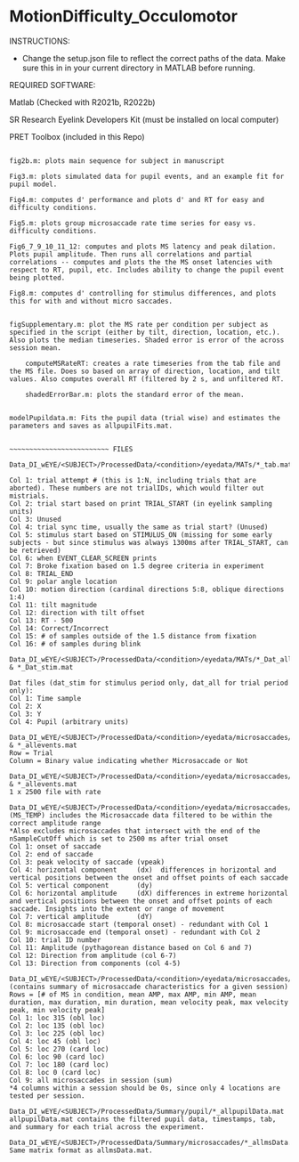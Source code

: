 # MotionDifficulty_Occulomotor

INSTRUCTIONS:

- Change the setup.json file to reflect the correct paths of the data. Make sure this in in your current directory in MATLAB before running.

REQUIRED SOFTWARE:

Matlab (Checked with R2021b, R2022b)

SR Research Eyelink Developers Kit (must be installed on local computer)

PRET Toolbox (included in this Repo)


~~~~~~~~~~~~~~~~~~~~~~~~~ SCRIPTS

fig2b.m: plots main sequence for subject in manuscript

Fig3.m: plots simulated data for pupil events, and an example fit for pupil model.

Fig4.m: computes d' performance and plots d' and RT for easy and difficulty conditions.

Fig5.m: plots group microsaccade rate time series for easy vs. difficulty conditions.

Fig6_7_9_10_11_12: computes and plots MS latency and peak dilation. Plots pupil amplitude. Then runs all correlations and partial correlations -- computes and plots the the MS onset latencies with respect to RT, pupil, etc. Includes ability to change the pupil event being plotted.

Fig8.m: computes d' controlling for stimulus differences, and plots this for with and without micro saccades.


figSupplementary.m: plot the MS rate per condition per subject as specified in the script (either by tilt, direction, location, etc.). Also plots the median timeseries. Shaded error is error of the across session mean.

	computeMSRateRT: creates a rate timeseries from the tab file and the MS file. Does so based on array of direction, location, and tilt values. Also computes overall RT (filtered by 2 s, and unfiltered RT. 

	shadedErrorBar.m: plots the standard error of the mean.


modelPupildata.m: Fits the pupil data (trial wise) and estimates the parameters and saves as allpupilFits.mat.


~~~~~~~~~~~~~~~~~~~~~~~~~ FILES 

Data_DI_wEYE/<SUBJECT>/ProcessedData/<condition>/eyedata/MATs/*_tab.mat

Col 1: trial attempt # (this is 1:N, including trials that are aborted). These numbers are not trialIDs, which would filter out mistrials.
Col 2: trial start based on print TRIAL_START (in eyelink sampling units)
Col 3: Unused
Col 4: trial sync time, usually the same as trial start? (Unused)
Col 5: stimulus start based on STIMULUS_ON (missing for some early subjects - but since stimulus was always 1300ms after TRIAL_START, can be retrieved)
Col 6: when EVENT_CLEAR_SCREEN prints
Col 7: Broke fixation based on 1.5 degree criteria in experiment
Col 8: TRIAL_END
Col 9: polar angle location
Col 10: motion direction (cardinal directions 5:8, oblique directions 1:4)
Col 11: tilt magnitude
Col 12: direction with tilt offset
Col 13: RT - 500
Col 14: Correct/Incorrect
Col 15: # of samples outside of the 1.5 distance from fixation
Col 16: # of samples during blink

Data_DI_wEYE/<SUBJECT>/ProcessedData/<condition>/eyedata/MATs/*_Dat_all.mat & *_Dat_stim.mat

Dat files (dat_stim for stimulus period only, dat_all for trial period only):
Col 1: Time sample
Col 2: X
Col 3: Y
Col 4: Pupil (arbitrary units)

Data_DI_wEYE/<SUBJECT>/ProcessedData/<condition>/eyedata/microsaccades/*_events.mat & *_allevents.mat
Row = Trial
Column = Binary value indicating whether Microsaccade or Not

Data_DI_wEYE/<SUBJECT>/ProcessedData/<condition>/eyedata/microsaccades/*_rate.mat & *_allevents.mat
1 x 2500 file with rate

Data_DI_wEYE/<SUBJECT>/ProcessedData/<condition>/eyedata/microsaccades/*_microsaccadeMatrix.mat
(MS_TEMP) includes the Microsaccade data filtered to be within the correct amplitude range
*Also excludes microsaccades that intersect with the end of the nSampleCutOff which is set to 2500 ms after trial onset
Col 1: onset of saccade
Col 2: end of saccade
Col 3: peak velocity of saccade (vpeak)
Col 4: horizontal component     (dx)  differences in horizontal and vertical positions between the onset and offset points of each saccade
Col 5: vertical component       (dy)
Col 6: horizontal amplitude     (dX) differences in extreme horizontal and vertical positions between the onset and offset points of each saccade. Insights into the extent or range of movement
Col 7: vertical amplitude       (dY)
Col 8: microsaccade start (temporal onset) - redundant with Col 1
Col 9: microsaccade end (temporal onset) - redundant with Col 2
Col 10: trial ID number
Col 11: Amplitude (pythagorean distance based on Col 6 and 7)
Col 12: Direction from amplitude (col 6-7)
Col 13: Direction from components (col 4-5)

Data_DI_wEYE/<SUBJECT>/ProcessedData/<condition>/eyedata/microsaccades/*_summary.mat
(contains summary of microsaccade characteristics for a given session)
Rows = [# of MS in condition, mean AMP, max AMP, min AMP, mean duration, max duration, min duration, mean velocity peak, max velocity peak, min velocity peak]
Col 1: loc 315 (obl loc)
Col 2: loc 135 (obl loc)
Col 3: loc 225 (obl loc)
Col 4: loc 45 (obl loc)
Col 5: loc 270 (card loc)
Col 6: loc 90 (card loc)
Col 7: loc 180 (card loc)
Col 8: loc 0 (card loc)
Col 9: all microsaccades in session (sum)
*4 columns within a session should be 0s, since only 4 locations are tested per session.

Data_DI_wEYE/<SUBJECT>/ProcessedData/Summary/pupil/*_allpupilData.mat
allpupilData.mat contains the filtered pupil data, timestamps, tab, and summary for each trial across the experiment. 

Data_DI_wEYE/<SUBJECT>/ProcessedData/Summary/microsaccades/*_allmsData.mat
Same matrix format as allmsData.mat. 
